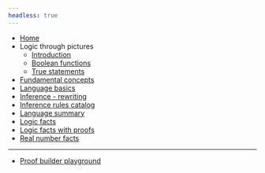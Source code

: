 ```yaml
---
headless: true
---
```


<!-- Links need trailing "/" to make styling of the link
        to the current page to have the intended effect -->

- [Home](/)
- Logic through pictures
  - [Introduction](/logic-pix-intro/)
  - [Boolean functions](/logic-pix-booleans/)
  - [True statements](/logic-pix-truth/)
- [Fundamental concepts](/2-prooftoys-logic-concepts/)
- [Language basics](/language-intro/)
- [Inference - rewriting](/inference/)
- [Inference rules catalog](/inference-rules/) 
- [Language summary](/language-summary/)
- [Logic facts](/logical-axioms-and-theorems/)
- [Logic facts with proofs](/logic-facts/)
- [Real number facts](/real-number-facts/)

-------------

- [Proof builder playground](/proofbuilder/)

